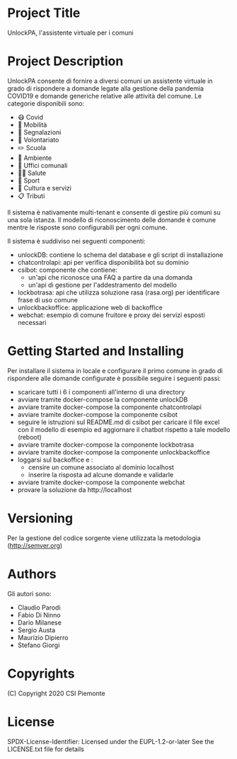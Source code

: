 # Project Title
UnlockPA, l'assistente virtuale per i comuni

# Project Description
UnlockPA consente di fornire a diversi comuni un assistente virtuale in
grado di rispondere a domande legate alla gestione della pandemia COVID19
e domande generiche relative alle attività del comune.
Le categorie disponibili sono:
- 😷 Covid
- 🚌 Mobilità
- 🙋 Segnalazioni
- 👐 Volontariato
- ✏️ Scuola 
- 🌲 Ambiente 
- 🏢 Uffici comunali
- 👩‍⚕️ Salute 
- 🏀 Sport
- 🎻 Cultura e servizi
- 📋 Tributi

Il sistema è nativamente multi-tenant e consente di gestire più comuni su
una sola istanza. Il modello di riconoscimento delle domande è comune
mentre le risposte sono configurabili per ogni comune.

Il sistema è suddiviso nei seguenti componenti:
 - unlockDB: contiene lo schema del database e gli script di installazione
 - chatcontrolapi: api per verifica disponibilità bot su dominio 
 - csibot: componente che contiene:
    - un'api che riconosce una FAQ a partire da una domanda 
    - un'api di gestione per l'addestramento del modello
 - lockbotrasa: api che utilizza soluzione rasa (rasa.org) per identificare frase di uso comune
 - unlockbackoffice: applicazione web di backoffice
 - webchat: esempio di comune fruitore e proxy dei servizi esposti necessari


# Getting Started and Installing
Per installare il sistema in locale e configurare il primo comune in grado di rispondere alle domande configurate 
è possibile seguire i seguenti passi:
 * scaricare tutti i 6 i componenti all'interno di una directory
 * avviare tramite docker-compose la componente unlockDB
 * avviare tramite docker-compose la componente chatcontrolapi
 * avviare tramite docker-compose la componente csibot
 * seguire le istruzioni sul README.md di csibot per caricare il file excel con il modello di esempio 
   ed aggiornare il chatbot rispetto a tale modello (reboot)
 * avviare tramite docker-compose la componente lockbotrasa
 * avviare tramite docker-compose la componente unlockbackoffice
 * loggarsi sul backoffice e :
   * censire un comune associato al dominio localhost
   * inserire la risposta ad alcune domande e validarle
 * avviare tramite docker-compose la componente webchat
 * provare la soluzione da http://localhost


# Versioning
Per la gestione del codice sorgente viene utilizzata la metodologia (http://semver.org)

# Authors
Gli autori sono:
* Claudio Parodi
* Fabio Di Ninno
* Dario Milanese
* Sergio Austa
* Maurizio Dipierro
* Stefano Giorgi

# Copyrights
(C) Copyright 2020 CSI Piemonte

# License
SPDX-License-Identifier: Licensed under the EUPL-1.2-or-later
See the LICENSE.txt file for details
